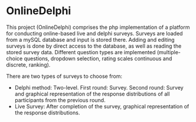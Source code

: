 # OnlineDelphi

This project (OnlineDelphi) comprises the php implementation of a platform for conducting online-based live and delphi surveys. Surveys are loaded from a mySQL database and input is stored there. Adding and editing surveys is done by direct access to the database, as well as reading the stored survey data. Different question types are implemented (multiple-choice questions, dropdown selection, rating scales continuous and discrete, ranking). 

There are two types of surveys to choose from: 
- Delphi method: Two-level. First round: Survey. Second round: Survey and graphical representation of the response distributions of all participants from the previous round.
- Live Survey: After completion of the survey, graphical representation of the response distributions.